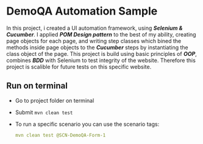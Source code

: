 # DemoQA Automation Sample
In this project, i created a UI automation framework, using _**Selenium & Cucumber**_. I applied _**POM Design pattern**_ to the best of my ability, creating page objects for each page, and writing step classes which bined the methods inside page objects to the _**Cucumber**_ steps by instantiating the class object of the page. This project is build using basic principles of _**OOP**_, combines _**BDD**_ with Selenium to test integrity of the website. Therefore this project is scalible for future tests on this specific website.

## Run on terminal

- Go to project folder on terminal

- Submit `mvn clean test`

- To run a specific scenario you can use the scenario tags:

    ```yml
    mvn clean test @SCN-DemoQA-Form-1
    ```
